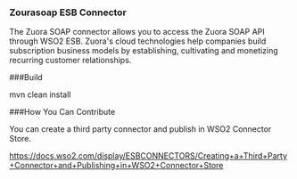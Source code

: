 ### Zourasoap ESB Connector

The Zuora SOAP connector allows you to access the Zuora SOAP API through WSO2 ESB. Zuora's cloud technologies help companies build subscription business models by establishing, cultivating and monetizing recurring customer relationships.

###Build

mvn clean install

###How You Can Contribute

You can create a third party connector and publish in WSO2 Connector Store.

https://docs.wso2.com/display/ESBCONNECTORS/Creating+a+Third+Party+Connector+and+Publishing+in+WSO2+Connector+Store
